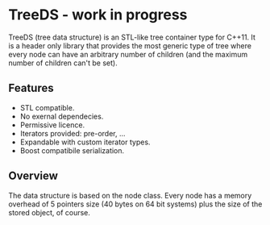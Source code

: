 # TreeDS - work in progress
TreeDS (tree data structure) is an STL-like tree container type for C++11. It is a header only library that provides the most generic type of tree where every node can have an arbitrary number of children (and the maximum number of children can't be set).

## Features
* STL compatible.
* No exernal dependecies.
* Permissive licence.
* Iterators provided: pre-order, ...
* Expandable with custom iterator types.
* Boost compatibile serialization.

## Overview
The data structure is based on the node class. Every node has a memory overhead of 5 pointers size (40 bytes on 64 bit systems) plus the size of the stored object, of course.
